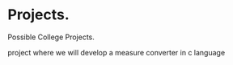 # Projects.
 Possible College Projects.

 project where we will develop a measure converter in c language
